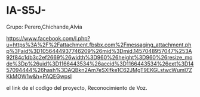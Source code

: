 # IA-S5J-
Grupo: Perero,Chichande,Alvia


https://www.facebook.com/l.php?u=https%3A%2F%2Fattachment.fbsbx.com%2Fmessaging_attachment.php%3Faid%3D1056444937746209%26mid%3Dmid.1457048957047%253A92f84c1db3c2ef2669%26width%3D960%26height%3D960%26resize_mode%3Dp%26uid%3D1166443534%26accid%3D1166443534%26ext%3D1457094444%26hash%3DAQBkn2Am7eSXlfke1C62JMgT9EKGLstwcWumI7ZKkMOW1w&h=PAQEGwpsI

el link de el codigo del proyecto, Reconocimiento de Voz.
